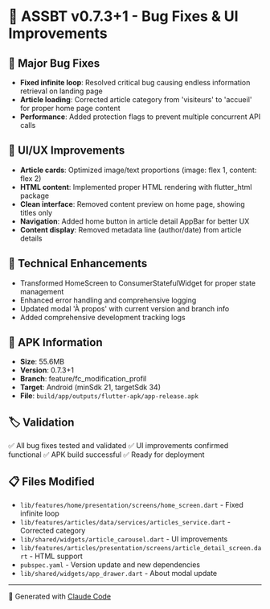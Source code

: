 # 🚀 ASSBT v0.7.3+1 - Bug Fixes & UI Improvements

## 🎯 Major Bug Fixes
- **Fixed infinite loop**: Resolved critical bug causing endless information retrieval on landing page
- **Article loading**: Corrected article category from 'visiteurs' to 'accueil' for proper home page content
- **Performance**: Added protection flags to prevent multiple concurrent API calls

## 🎨 UI/UX Improvements
- **Article cards**: Optimized image/text proportions (image: flex 1, content: flex 2)
- **HTML content**: Implemented proper HTML rendering with flutter_html package
- **Clean interface**: Removed content preview on home page, showing titles only
- **Navigation**: Added home button in article detail AppBar for better UX
- **Content display**: Removed metadata line (author/date) from article details

## 🔧 Technical Enhancements
- Transformed HomeScreen to ConsumerStatefulWidget for proper state management
- Enhanced error handling and comprehensive logging
- Updated modal 'À propos' with current version and branch info
- Added comprehensive development tracking logs

## 📱 APK Information
- **Size**: 55.6MB
- **Version**: 0.7.3+1
- **Branch**: feature/fc_modification_profil
- **Target**: Android (minSdk 21, targetSdk 34)
- **File**: `build/app/outputs/flutter-apk/app-release.apk`

## 🏷️ Validation
✅ All bug fixes tested and validated
✅ UI improvements confirmed functional
✅ APK build successful
✅ Ready for deployment

## 📋 Files Modified
- `lib/features/home/presentation/screens/home_screen.dart` - Fixed infinite loop
- `lib/features/articles/data/services/articles_service.dart` - Corrected category
- `lib/shared/widgets/article_carousel.dart` - UI improvements
- `lib/features/articles/presentation/screens/article_detail_screen.dart` - HTML support
- `pubspec.yaml` - Version update and new dependencies
- `lib/shared/widgets/app_drawer.dart` - About modal update

---
🤖 Generated with [Claude Code](https://claude.ai/code)